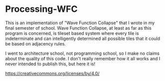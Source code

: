 # Processing-WFC
This is an implementation of "Wave Function Collapse" that I wrote in my final semester of school.
Wave Function Collapse, at least as far as this program is concerned, is tileset based system where every tile is indeterminate and can intelligently determined all possible tiles that it could be based on adjacency rules.


I went to architecture school, not programming school, so I make no claims about the quality of this code.
I don't really remember how it all works and I never intended to publish this, but here it is!


https://creativecommons.org/licenses/by/4.0/
